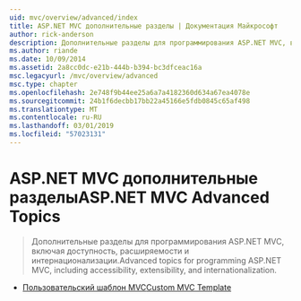 ```yaml
---
uid: mvc/overview/advanced/index
title: ASP.NET MVC дополнительные разделы | Документация Майкрософт
author: rick-anderson
description: Дополнительные разделы для программирования ASP.NET MVC, включая доступность, расширяемости и интернационализации.
ms.author: riande
ms.date: 10/09/2014
ms.assetid: 2a8cc0dc-e21b-444b-b394-bc3dfceac16a
msc.legacyurl: /mvc/overview/advanced
msc.type: chapter
ms.openlocfilehash: 2e748f9b44ee25a6a7a4182360d634a67ea4078e
ms.sourcegitcommit: 24b1f6decbb17bb22a45166e5fdb0845c65af498
ms.translationtype: MT
ms.contentlocale: ru-RU
ms.lasthandoff: 03/01/2019
ms.locfileid: "57023131"
---
```

<a name="aspnet-mvc-advanced-topics"></a><span data-ttu-id="2a4b7-103">ASP.NET MVC дополнительные разделы</span><span class="sxs-lookup"><span data-stu-id="2a4b7-103">ASP.NET MVC Advanced Topics</span></span>
====================
> <span data-ttu-id="2a4b7-104">Дополнительные разделы для программирования ASP.NET MVC, включая доступность, расширяемости и интернационализации.</span><span class="sxs-lookup"><span data-stu-id="2a4b7-104">Advanced topics for programming ASP.NET MVC, including accessibility, extensibility, and internationalization.</span></span>


- [<span data-ttu-id="2a4b7-105">Пользовательский шаблон MVC</span><span class="sxs-lookup"><span data-stu-id="2a4b7-105">Custom MVC Template</span></span>](custom-mvc-templates.md)
